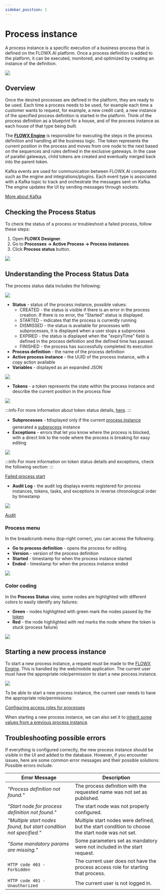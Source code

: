 ```yaml
---
sidebar_position: 1
---
```


# Process instance

A process instance is a specific execution of a business process that is defined on the FLOWX.AI platform. Once a process definition is added to the platform, it can be executed, monitored, and optimized by creating an instance of the definition.

![](https://s3.eu-west-1.amazonaws.com/docx.flowx.ai/building-blocks/process/proc_instance_progress.png)

## Overview

Once the desired processes are defined in the platform, they are ready to be used. Each time a process needs to be used, for example each time a customer wants to request, for example, a new credit card, a new instance of the specified process definition is started in the platform. Think of the process definition as a blueprint for a house, and of the process instance as each house of that type being built.

The [**FLOWX Engine**](../../../terms/flowxai-process-engine) is responsible for executing the steps in the process definition and handling all the business logic. The token represents the current position in the process and moves from one node to the next based on the sequences and rules defined in the exclusive gateways. In the case of parallel gateways, child tokens are created and eventually merged back into the parent token.

Kafka events are used for communication between FLOWX.AI components such as the engine and integrations/plugins. Each event type is associated with a Kafka topic to track and orchestrate the messages sent on Kafka. The engine updates the UI by sending messages through sockets.

[More about Kafka](../../../platform-overview/frameworks-and-standards/event-driven-architecture-frameworks/intro-to-kafka-concepts.md)

## Checking the Process Status

To check the status of a process or troubleshoot a failed process, follow these steps:

1. Open **FLOWX Designer**.
2. Go to **Processes → Active Process → Process instances**.
3. Click **Process status** button.

![](https://s3.eu-west-1.amazonaws.com/docx.flowx.ai/building-blocks/process/process_status.png)

## Understanding the Process Status Data

The process status data includes the following:

![](https://s3.eu-west-1.amazonaws.com/docx.flowx.ai/building-blocks/process/process_status_data.png)

* **Status** - status of the process instance, possible values:
  * CREATED - the status is visible if there is an error in the process creation. If there is no error, the "Started" status is displayed.
  * STARTED - indicates that the process is currently running
  * DISMISSED - the status is available for processes with subprocesses, it is displayed when a user stops a subprocess
  * EXPIRED - the status is displayed when the "expiryTime" field is defined in the process definition and the defined time has passed.
  * FINISHED - the process has successfully completed its execution
* **Process definition** - the name of the process definition
* **Active process instance** - the UUID of the process instance, with a copy action available
* **Variables** - displayed as an expanded JSON

![](https://s3.eu-west-1.amazonaws.com/docx.flowx.ai/building-blocks/process/process_variables.png)

* **Tokens** - a token represents the state within the process instance and describe the current position in the process flow

![](https://s3.eu-west-1.amazonaws.com/docx.flowx.ai/building-blocks/process/process_tokens.png)

:::info
For more information about token status details, [here](../../token.md).
:::

* **Subprocesses** - :exclamation:displayed only if the current [process instance](../../../terms/flowx-process-instance) generated a [subprocess](../subprocess.md) instance
* **Exceptions** - errors that let you know where the process is blocked, with a direct link to the node where the process is breaking for easy editing

![](https://s3.eu-west-1.amazonaws.com/docx.flowx.ai/building-blocks/process/process_exceptions.png)

:::info
For more information on token status details and exceptions, check the following section:
:::

[Failed process start](./failed-process-start.md)

* **Audit Log** - the audit log displays events registered for process instances, tokens, tasks, and exceptions in reverse chronological order by timestamp

![](https://s3.eu-west-1.amazonaws.com/docx.flowx.ai/building-blocks/process/process_status_audit.png)

[Audit](../../../../platform-deep-dive/core-components/core-extensions/audit)

### Process menu

In the breadcrumb menu (top-right corner), you can access the following:

* **Go to process definition** - opens the process for editing
* **Version** - version of the process definition
* **Started** - timestamp for when the process instance started
* **Ended** - timestamp for when the process instance ended

![](https://s3.eu-west-1.amazonaws.com/docx.flowx.ai/building-blocks/process/process_export_smth.png)

### Color coding

In the **Process Status** view, some nodes are highlighted with different colors to easily identify any failures:

* **Green** - nodes highlighted with green mark the nodes passed by the [token](../../token.md)
* **Red** - the node highlighted with red marks the node where the token is stuck (process failure)

![](https://s3.eu-west-1.amazonaws.com/docx.flowx.ai/building-blocks/process/color_coding.gif)

## Starting a new process instance

To start a new process instance, a request must be made to the [FLOWX Engine](../../../platform-deep-dive/core-components/flowx-engine). This is handled by the web/mobile application. The current user must have the appropriate role/permission to start a new process instance.

![](https://s3.eu-west-1.amazonaws.com/docx.flowx.ai/building-blocks/process/process_instance_diagram.png)

To be able to start a new process instance, the current user needs to have the appropriate role/permissions:

[Configuring access roles for processes](../../../platform-setup-guides/flowx-engine-setup-guide/configuring-access-roles-for-processes.md)

When starting a new process instance, we can also set it to [inherit some values from a previous process instance](../../../platform-deep-dive/core-components/flowx-engine.md#orchestration).

## Troubleshooting possible errors

If everything is configured correctly, the new process instance should be visible in the UI and added to the database. However, if you encounter issues, here are some common error messages and their possible solutions:
Possible errors include:

| Error Message                                                      | Description                                                                                      |
| ------------------------------------------------------------------ | ------------------------------------------------------------------------------------------------ |
| *"Process definition not found."*                                  | The process definition with the requested name was not set as published.                         |
| *"Start node for process definition not found."*                   | The start node was not properly configured.                                                      |
| *"Multiple start nodes found, but start condition not specified."* | Multiple start nodes were defined, but the start condition to choose the start node was not set. |
| *"Some mandatory params are missing."*                             | Some parameters set as mandatory were not included in the start request.                         |
| `HTTP code 403 - Forbidden`                                        | The current user does not have the process access role for starting that process.                |
| `HTTP code 401 - Unauthorized`                                     | The current user is not logged in.                                                               |
